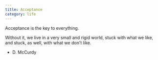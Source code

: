 ```yaml
---
title: Acceptance
category: life
---
```


Acceptance
is the key to everything.

Without it,
we live in a very small
and rigid world,
stuck with what we like,
and stuck, as well,
with what we don't like.

- D. McCurdy
